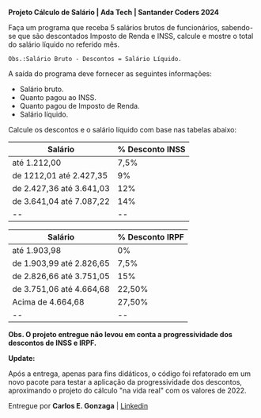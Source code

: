 **Projeto Cálculo de Salário | Ada Tech | Santander Coders 2024**

Faça um programa que receba 5 salários brutos de funcionários, sabendo-se que são descontados Imposto de Renda e INSS, calcule e mostre o total do salário líquido no referido mês.

    Obs.:Salário Bruto - Descontos = Salário Líquido.

A saída do programa deve fornecer as seguintes informações:

-   Salário bruto.
-   Quanto pagou ao INSS.
-   Quanto pagou de Imposto de Renda.
-   Salário líquido.

Calcule os descontos e o salário líquido com base nas tabelas abaixo:

| **Salário** | % Desconto INSS |
|--|--|
| até 1.212,00 | 7,5% |
| de 1212,01 até 2.427,35 | 9% |
| de 2.427,36 até 3.641,03 | 12% |
| de 3.641,04 até 7.087,22 | 14% |
|--|--|


| Salário | % Desconto IRPF |
|--|--|
| até 1.903,98 | 0% |
| de 1.903,99 até 2.826,65 | 7,5% |
| de 2.826,66 até 3.751,05 | 15% |
| de 3.751,06 até 4.664,68 | 22,50% |
| Acima de 4.664,68 | 27,50% |
|--|--|

**Obs. O projeto entregue não levou em conta a progressividade dos descontos de INSS e IRPF.**

**Update:**

Após a entrega, apenas para fins didáticos, o código foi refatorado em um novo pacote para testar a aplicação da progressividade dos descontos, aproximando o projeto do cálculo "na vida real" com os valores de 2022.

Entregue por **Carlos E. Gonzaga** | [Linkedin](https://www.linkedin.com/in/carlosegonzaga/)